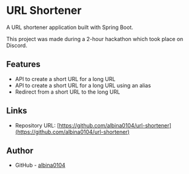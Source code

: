 # URL Shortener

A URL shortener application built with Spring Boot.

This project was made during a 2-hour hackathon which took place on Discord.

## Features

- API to create a short URL for a long URL
- API to create a short URL for a long URL using an alias
- Redirect from a short URL to the long URL

## Links
- Repository URL: [https://github.com/albina0104/url-shortener](https://github.com/albina0104/url-shortener)

## Author
- GitHub - [albina0104](https://github.com/albina0104)
